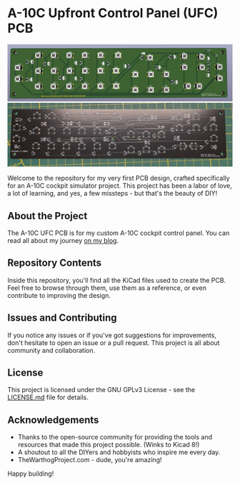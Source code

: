 # A-10C Upfront Control Panel (UFC) PCB

![design](./img/ufc_panel.png)
![pcb](./img/pcb.JPEG)

Welcome to the repository for my very first PCB design, crafted specifically for an A-10C cockpit simulator project. This project has been a labor of love, a lot of learning, and yes, a few missteps - but that's the beauty of DIY!

## About the Project

The A-10C UFC PCB is for my custom A-10C cockpit control panel. You can read all about my journey [on my blog](https://michler.io).

## Repository Contents

Inside this repository, you'll find all the KiCad files used to create the PCB. Feel free to browse through them, use them as a reference, or even contribute to improving the design.

## Issues and Contributing

If you notice any issues or if you've got suggestions for improvements, don't hesitate to open an issue or a pull request. This project is all about community and collaboration.

## License

This project is licensed under the GNU GPLv3 License - see the [LICENSE.md](LICENSE) file for details.

## Acknowledgements

- Thanks to the open-source community for providing the tools and resources that made this project possible. (Winks to Kicad 8!)
- A shoutout to all the DIYers and hobbyists who inspire me every day.
- TheWarthogProject.com - dude, you're amazing!

Happy building!
